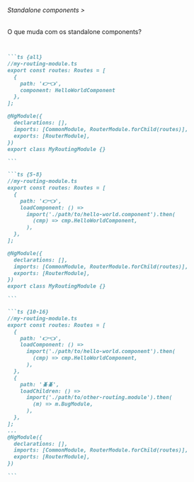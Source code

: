 ###### Standalone components >
O que muda com os standalone components?


````md magic-move


```ts {all}
//my-routing-module.ts
export const routes: Routes = [
  {
    path: '👉👈',
    component: HelloWorldComponent
  },
];

@NgModule({
  declarations: [],
  imports: [CommonModule, RouterModule.forChild(routes)],
  exports: [RouterModule],
})
export class MyRoutingModule {}

```

```ts {5-8}
//my-routing-module.ts
export const routes: Routes = [
  {
    path: '👉👈',
    loadComponent: () =>
      import('./path/to/hello-world.component').then(
        (cmp) => cmp.HelloWorldComponent,
      ),
  },
];

@NgModule({
  declarations: [],
  imports: [CommonModule, RouterModule.forChild(routes)],
  exports: [RouterModule],
})
export class MyRoutingModule {}

```

```ts {10-16}
//my-routing-module.ts
export const routes: Routes = [
  {
    path: '👉👈',
    loadComponent: () =>
      import('./path/to/hello-world.component').then(
        (cmp) => cmp.HelloWorldComponent,
      ),
  },
  {
    path: '🪲🪲',
    loadChildren: () =>
      import('./path/to/other-routing.module').then(
        (m) => m.BugModule,
      ),
  },
];
...
@NgModule({
  declarations: [],
  imports: [CommonModule, RouterModule.forChild(routes)],
  exports: [RouterModule],
})

```

````


